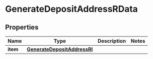 

# GenerateDepositAddressRData


## Properties

Name | Type | Description | Notes
------------ | ------------- | ------------- | -------------
**item** | [**GenerateDepositAddressRI**](GenerateDepositAddressRI.md) |  | 



